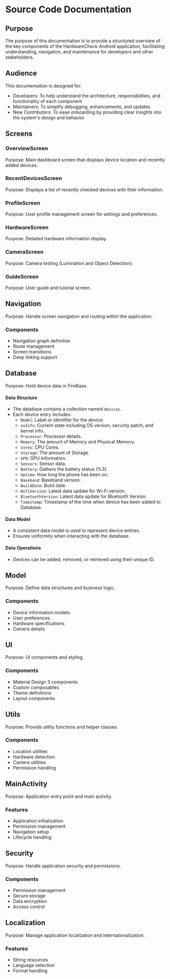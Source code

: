 # Source Code Documentation

## Purpose
The purpose of this documentation is to provide a structured overview of the key components of the HardwareCheck Android application, facilitating understanding, navigation, and maintenance for developers and other stakeholders.

## Audience
This documentation is designed for:
- Developers: To help understand the architecture, responsibilities, and functionality of each component
- Maintainers: To simplify debugging, enhancements, and updates
- New Contributors: To ease onboarding by providing clear insights into the system's design and behavior

## Screens
### OverviewScreen
Purpose: Main dashboard screen that displays device location and recently added devices.

### RecentDevicesScreen
Purpose: Displays a list of recently checked devices with their information.

### ProfileScreen
Purpose: User profile management screen for settings and preferences.

### HardwareScreen
Purpose: Detailed hardware information display.

### CameraScreen
Purpose: Camera testing (Lumination and Object Detection).

### GuideScreen
Purpose: User guide and tutorial screen.

## Navigation
Purpose: Handle screen navigation and routing within the application.

### Components
- Navigation graph definition
- Route management
- Screen transitions
- Deep linking support

## Database
Purpose: Hold device data in FireBase.

#### Data Structure
- The database contains a collection named `devices`.
- Each device entry includes:
  - `Model`: Label or identifier for the device.
  - `osInfo`: Current state including OS version, security patch, and kernel info..
  - `Processor`: Processor details.
  - `Memory`: The amount of Memory and Physical Memory.
  - `Cores`: CPU Cores.
  - `Storage`: The amount of Storage.
  - `GPU`: GPU Information.
  - `Sensors`: Sensor data.
  - `Battery`: Gathers the battery status (%3).
  - `Uptime`: How long the phone has been on.
  - `Baseband`: Baseband version.
  - `BuildDate`: Build date.
  - `WifiVersion`: Latest data update for Wi-Fi version.
  - `BluetoothVersion`: Latest data update for Bluetooth Version.
  - `Timestamp`: Timestamp of the time when device has been added to Database.

#### Data Model
- A consistent data model is used to represent device entries.
- Ensures uniformity when interacting with the database.

#### Data Operations
- Devices can be added, removed, or retrieved using their unique ID.

## Model
Purpose: Define data structures and business logic.

### Components
- Device information models
- User preferences
- Hardware specifications
- Camera details

## UI
Purpose: UI components and styling.

### Components
- Material Design 3 components
- Custom composables
- Theme definitions
- Layout components

## Utils
Purpose: Provide utility functions and helper classes.

### Components
- Location utilities
- Hardware detection
- Camera utilities
- Permission handling

## MainActivity
Purpose: Application entry point and main activity.

### Features
- Application initialization
- Permission management
- Navigation setup
- Lifecycle handling

## Security
Purpose: Handle application security and permissions.

### Components
- Permission management
- Secure storage
- Data encryption
- Access control

## Localization
Purpose: Manage application localization and internationalization.

### Features
- String resources
- Language selection
- Format handling
